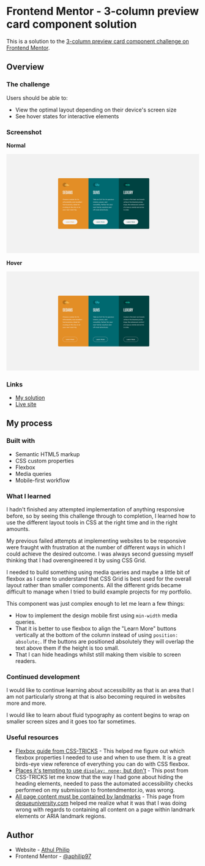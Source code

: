 # Frontend Mentor - 3-column preview card component solution

This is a solution to the [3-column preview card component challenge on Frontend Mentor](https://www.frontendmentor.io/challenges/3column-preview-card-component-pH92eAR2-).

## Overview

### The challenge

Users should be able to:

- View the optimal layout depending on their device's screen size
- See hover states for interactive elements

### Screenshot

**Normal**

![screenshot](./documentation/screenshot.png)

**Hover**

![screenshot_hover_state](./documentation/screenshot_hover_state.png)

### Links

- [My solution](https://www.frontendmentor.io/solutions/responsive-3-column-preview-card-component-using-css-flexbox-WPENPvvIv)
- [Live site](https://aphilip97.github.io/3-column-preview-card-component/)

## My process

### Built with

- Semantic HTML5 markup
- CSS custom properties
- Flexbox
- Media queries
- Mobile-first workflow

### What I learned

I hadn't finished any attempted implementation of anything responsive before, so by seeing this challenge through to completion, I learned how to use the different layout tools in CSS at the right time and in the right amounts.

My previous failed attempts at implementing websites to be responsive were fraught with frustration at the number of different ways in which I could achieve the desired outcome. I was always second guessing myself thinking that I had overengineered it by using CSS Grid.

I needed to build something using media queries and maybe a little bit of flexbox as I came to understand that CSS Grid is best used for the overall layout rather than smaller components. All the different grids became difficult to manage when I tried to build example projects for my portfolio.

This component was just complex enough to let me learn a few things:

- How to implement the design mobile first using `min-width` media queries.
- That it is better to use flexbox to align the "Learn More" buttons vertically at the bottom of the column instead of using `position: absolute;`. If the buttons are positioned absolutely they will overlap the text above them if the height is too small.
- That I can hide headings whilst still making them visible to screen readers.

### Continued development

I would like to continue learning about accessibility as that is an area that I am not particularly strong at that is also becoming required in websites more and more.

I would like to learn about fluid typography as content begins to wrap on smaller screen sizes and it goes too far sometimes.

### Useful resources

- [Flexbox guide from CSS-TRICKS](https://css-tricks.com/snippets/css/a-guide-to-flexbox/) - This helped me figure out which flexbox properties I needed to use and when to use them. It is a great birds-eye view reference of everything you can do with CSS flexbox.
- [Places it's tempting to use `display: none;` but don't](https://css-tricks.com/places-its-tempting-to-use-display-none-but-dont/) - This post from CSS-TRICKS let me know that the way I had gone about hiding the heading elements, needed to pass the automated accessibility checks performed on my submission to frontendmentor.io, was wrong.
- [All page content must be contained by landmarks](https://dequeuniversity.com/rules/axe/4.2/region?application=axeAPI) - This page from [dequeuniversity.com](dequeuniversity.com) helped me realize what it was that I was doing wrong with regards to containing all content on a page within landmark elements or ARIA landmark regions.

## Author

- Website - [Athul Philip](https://aphilip97.github.io)
- Frontend Mentor - [@aphilip97](https://www.frontendmentor.io/profile/aphilip97)
